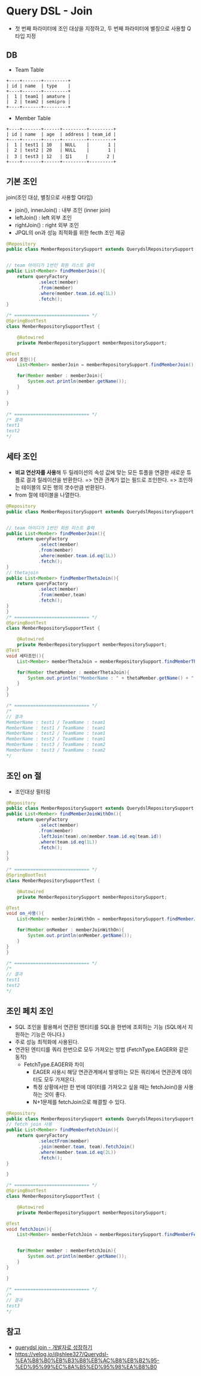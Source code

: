 # Query DSL - Join
- 첫 번째 파라미터에 조인 대상을 지정하고, 두 번째 파라미터에 별칭으로 사용할 Q 타입 지정

## DB
- Team Table
```
+----+-------+---------+
| id | name  | type    |
+----+-------+---------+
|  1 | team1 | amature |
|  2 | team2 | semipro |
+----+-------+---------+
```
- Member Table
```
+----+-------+------+---------+---------+
| id | name  | age  | address | team_id |
+----+-------+------+---------+---------+
|  1 | test1 | 10   | NULL    |       1 |
|  2 | test2 | 20   | NULL    |       1 |
|  3 | test3 | 12   | 집1     |       2 |
+----+-------+------+---------+---------+
```


## 기본 조인
join(조인 대상, 별칭으로 사용할 Q타입)
- join(), innerJoin() : 내부 조인 (inner join)
- leftJoin() : left 외부 조인
- rightJoin() : right 외부 조인
- JPQL의 on과 성능 최적화를 위한 fecth 조인 제공
``` java
@Repository
public class MemberRepositorySupport extends QuerydslRepositorySupport {


// team 아이디가 1번인 회원 리스트 출력
public List<Member> findMemberJoin(){
    return queryFactory
            .select(member)
            .from(member)
            .where(member.team.id.eq(1L))
            .fetch();
}

/* ============================ */
@SpringBootTest
class MemberRepositorySupportTest {

    @Autowired
    private MemberRepositorySupport memberRepositorySupport;

@Test
void 조인(){
    List<Member> memberJoin = memberRepositorySupport.findMemberJoin();

    for(Member member : memberJoin){
        System.out.println(member.getName());
    }
}

}

/* ============================ */
/* 결과
test1
test2
*/
```

## 세타 조인
- **비교 연산자를 사용**해 두 릴레이션의 속성 값에 맞는 모든 튜플을 연결한 새로운 튜플로 결과 릴레이션을 반환한다.
=> 연관 관계가 없는 필드로 조인한다.
=> 조인하는 테이블의 모든 행의 갯수만큼 반환된다.
- from 절에 테이블을 나열한다.
``` java 
@Repository
public class MemberRepositorySupport extends QuerydslRepositorySupport {


// team 아이디가 1번인 회원 리스트 출력
public List<Member> findMemberJoin(){
    return queryFactory
            .select(member)
            .from(member)
            .where(member.team.id.eq(1L))
            .fetch();
}
// thetajoin
public List<Member> findMemberThetaJoin(){
    return queryFactory
            .select(member)
            .from(member,team)
            .fetch();
}
}
/* ============================ */
@SpringBootTest
class MemberRepositorySupportTest {

    @Autowired
    private MemberRepositorySupport memberRepositorySupport;
@Test
void 세타조인(){
    List<Member> memberThetaJoin = memberRepositorySupport.findMemberThetaJoin();

    for(Member thetaMember : memberThetaJoin){
        System.out.println("MemberName : " + thetaMember.getName() + " / TeamName : " + thetaMember.getTeam().getName());
    }
}
}

/* ============================ */
/*
// 결과
MemberName : test1 / TeamName : team1
MemberName : test1 / TeamName : team1
MemberName : test2 / TeamName : team1
MemberName : test2 / TeamName : team1
MemberName : test3 / TeamName : team2
MemberName : test3 / TeamName : team2
*/
```

## 조인 on 절
- 조인대상 필터링
``` java
@Repository
public class MemberRepositorySupport extends QuerydslRepositorySupport {
public List<Member> findMemberJoinWithOn(){
    return queryFactory
            .select(member)
            .from(member)
            .leftJoin(team).on(member.team.id.eq(team.id))
            .where(team.id.eq(1L))
            .fetch();
}
}

/* ============================ */
@SpringBootTest
class MemberRepositorySupportTest {

    @Autowired
    private MemberRepositorySupport memberRepositorySupport;

@Test
void on_사용(){
    List<Member> memberJoinWithOn = memberRepositorySupport.findMemberJoinWithOn();

    for(Member onMember : memberJoinWithOn){
        System.out.println(onMember.getName());
    }
}
}

/* ============================ */
/*
// 결과
test1
test2
*/
```


## 조인 페치 조인
- SQL 조인을 활용해서 연관된 엔티티를 SQL을 한번에 조회하는 기능  (SQL에서 지원하는 기능은 아니다.)
- 주로 성능 최적화에 사용된다.
- 연관된 엔티티를 쿼리 한번으로 모두 가져오는 방법 (FetchType.EAGER와 같은 동작)
	- FetchType.EAGER와 차이
		- EAGER 사용시 해당 연관관계에서 발생하는 모든 쿼리에서 연관관계 데이터도 모두 가져온다.
		- 특정 상황에서만 한 번에 데이터를 가져오고 싶을 때는 fetchJoin()을 사용하는 것이 좋다.
		- N+1문제를 fetchJoin으로 해결할 수 있다.
``` java
@Repository
public class MemberRepositorySupport extends QuerydslRepositorySupport {
// fetch join 사용
public List<Member> findMemberFetchJoin(){
    return queryFactory
            .selectFrom(member)
            .join(member.team, team).fetchJoin()
            .where(member.team.id.eq(2L))
            .fetch();
}

}

/* ============================ */
@SpringBootTest
class MemberRepositorySupportTest {

    @Autowired
    private MemberRepositorySupport memberRepositorySupport;

@Test
void fetchJoin(){
    List<Member> memberFetchJoin = memberRepositorySupport.findMemberFetchJoin();


    for(Member member : memberFetchJoin){
        System.out.println(member.getName());
    }
}

}

/* ============================ */
/*
// 결과
test3
*/

```



## 참고
- [querydsl join - 개발자로 성장하기](https://hjhng125.github.io/querydsl/querydsl-join/)
- https://velog.io/@shlee327/Querydsl-%EA%B8%B0%EB%B3%B8%EB%AC%B8%EB%B2%95-%ED%95%99%EC%8A%B5%ED%95%98%EA%B8%B0
